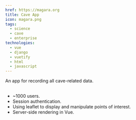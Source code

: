 ```yaml
---
href: https://magara.org
title: Cave App
icon: magara.png
tags:
  - science
  - cave
  - enterprise
technologies:
  - vue
  - django
  - vuetify
  - html
  - javascript
---
```

An app for recording all cave-related data.
<br></br>
 - ~1000 users.
 - Session authentication.
 - Using leaflet to display and manipulate points of interest.
 - Server-side rendering in Vue.